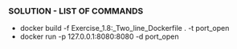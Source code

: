 ### SOLUTION - LIST OF COMMANDS  
- docker build -f Exercise_1.8\:_Two_line_Dockerfile . -t port_open
- docker run -p 127.0.0.1:8080:8080 -d port_open